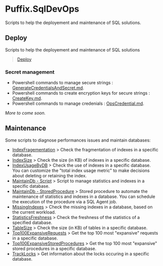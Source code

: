 # Puffix.SqlDevOps

Scripts to help the deployement and maintenance of SQL solutions.

## Deploy

Scripts to help the deployement and maintenance of SQL solutions
> [Deploy](https://github.com/EhRom/Puffix.SqlDevOps/tree/master/Deploy)

### Secret management
* Powershell commands to manage secure strings : [GenerateCredentialsAndSecret.md](https://github.com/EhRom/Puffix.SqlDevOps/blob/master/Deploy/Secrets/GenerateCredentialsAndSecret.md).
* Powershell commands to create encryption keys for secure strings : [CreateKey.md](https://github.com/EhRom/Puffix.SqlDevOps/blob/master/Deploy/Secrets/CreateKey.md).
* Powershell commands to manage credenials : [OpsCredential.md](https://github.com/EhRom/Puffix.SqlDevOps/blob/master/Deploy/Secrets/OpsCredential.md).

*More to come soon.*

## Maintenance
Some scripts to diagnose performances issues and maintain databases:
* [IndexFragementation](https://github.com/EhRom/Puffix.SqlDevOps/blob/master/Maintenance/IndexFragementation.sql) > Check the fragmentation of indexes in a specific database.
* [IndexSize](https://github.com/EhRom/Puffix.SqlDevOps/blob/master/Maintenance/IndexSize.sql) > Check the size (in KB) of indexes in a specific database.
* [IndexUsageByDB](https://github.com/EhRom/Puffix.SqlDevOps/blob/master/Maintenance/IndexUsageByDB.sql) > Check the use of indexes in a specific database. You can customize the "total index usage metric" to make decisions about deleting or retaining the index.
* [MaintainDb - Script](https://github.com/EhRom/Puffix.SqlDevOps/blob/master/Maintenance/MaintainDb%20-%20Script.sql) > Script to manage statistics and indexes in a specific database.
* [MaintainDb - StoredProcedure](https://github.com/EhRom/Puffix.SqlDevOps/blob/master/Maintenance/MaintainDb%20-%20StoredProcedure.sql) > Stored procedure to automate the maintenance of statistics and indexes in a database. You can schedule the execution of the procedure via a SQL Agent job.
* [MissingIndexes](https://github.com/EhRom/Puffix.SqlDevOps/blob/master/Maintenance/MissingIndexes.sql) > Check the missing indexes in a database, based on the current workload.
* [StatisticsFreshness](https://github.com/EhRom/Puffix.SqlDevOps/blob/master/Maintenance/StatisticsFreshness.sql) > Check the freshness of the statistics of a specified database.
* [TableSize](https://github.com/EhRom/Puffix.SqlDevOps/blob/master/Maintenance/TableSize.sql) > Check the size (in KB) of tables in a specific database.
* [Top100ExpansiveRequests](https://github.com/EhRom/Puffix.SqlDevOps/blob/master/Maintenance/Top100ExpansiveRequests.sql) > Get the top 100 most "expansive" requests in a specific database.
* [Top100ExpansiveStoredProcedures](https://github.com/EhRom/Puffix.SqlDevOps/blob/master/Maintenance/Top100ExpansiveStoredProcedures.sql) > Get the top 100 most "expansive" stored procedures in a specific database.
* [TrackLocks](https://github.com/EhRom/Puffix.SqlDevOps/blob/master/Maintenance/TrackLocks.sql) > Get information about the locks occuring in a specific database.
